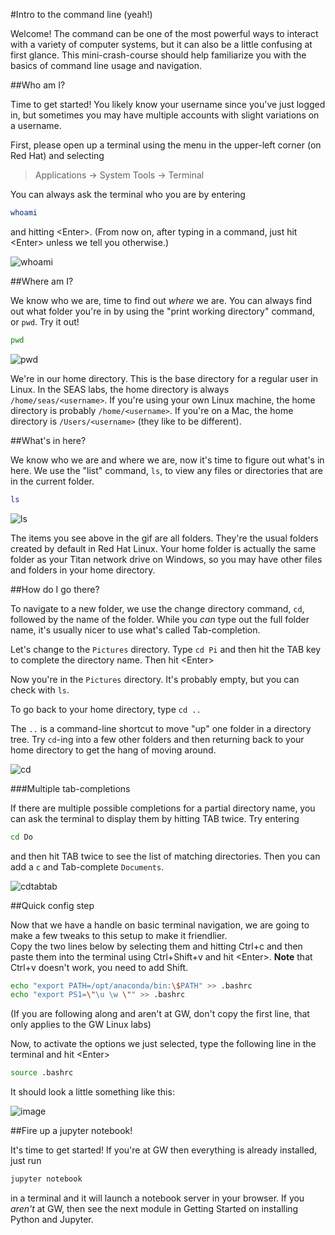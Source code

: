 #Intro to the command line (yeah!)

Welcome!  The command can be one of the most powerful ways to interact with a variety of computer systems, but it can also be a little confusing at first glance.  This mini-crash-course should help familiarize you with the basics of command line usage and navigation.  


##Who am I?

Time to get started!  You likely know your username since you've just logged in, but sometimes you may have multiple accounts with slight variations on a username.  

First, please open up a terminal using the menu in the upper-left corner (on Red Hat) and selecting

> Applications -> System Tools -> Terminal

You can always ask the terminal who you are by entering 

```Bash
whoami
```

and hitting \<Enter\>.  (From now on, after typing in a command, just hit \<Enter\> unless we tell you otherwise.)

![whoami](./images/1.whoami.gif)

##Where am I?

We know who we are, time to find out *where* we are.  You can always find out what folder you're in by using the "print working directory" command, or `pwd`.  Try it out!

```Bash
pwd
```

![pwd](./images/2.pwd.gif)

We're in our home directory.  This is the base directory for a regular user in Linux.  In the SEAS labs, the home directory is always `/home/seas/<username>`.  If you're using your own Linux machine, the home directory is probably `/home/<username>`.  If you're on a Mac, the home directory is `/Users/<username>` (they like to be different).  

##What's in here?

We know who we are and where we are, now it's time to figure out what's in here.  We use the "list" command, `ls`, to view any files or directories that are in the current folder.

```Bash
ls
```

![ls](./images/3.ls.gif)

The items you see above in the gif are all folders.  They're the usual folders created by default in Red Hat Linux.  Your home folder is actually the same folder as your Titan network drive on Windows, so you may have other files and folders in your home directory.  

##How do I go there?

To navigate to a new folder, we use the change directory command, `cd`, followed by the name of the folder.  While you *can* type out the full folder name, it's usually nicer to use what's called Tab-completion.  

Let's change to the `Pictures` directory.  Type `cd Pi` and then hit the TAB key to complete the directory name.  Then hit \<Enter\>

Now you're in the `Pictures` directory.  It's probably empty, but you can check with `ls`.  

To go back to your home directory, type `cd ..`

The `..` is a command-line shortcut to move "up" one folder in a directory tree.  Try `cd`-ing into a few other folders and then returning back to your home directory to get the hang of moving around.  

![cd](./images/4.cd.gif)

###Multiple tab-completions

If there are multiple possible completions for a partial directory name, you can ask the terminal to display them by hitting TAB twice.  Try entering

```Bash
cd Do
```

and then hit TAB twice to see the list of matching directories.  Then you can add a `c` and Tab-complete `Documents`.

![cdtabtab](./images/5.cdtabtab.gif)

##Quick config step

Now that we have a handle on basic terminal navigation, we are going to make a few tweaks to this setup to make it friendlier.  
Copy the two lines below by selecting them and hitting Ctrl+c and then paste them into the terminal using Ctrl+Shift+v and hit \<Enter\>.  **Note** that Ctrl+v doesn't work, you need to add Shift.  

```Bash
echo "export PATH=/opt/anaconda/bin:\$PATH" >> .bashrc
echo "export PS1=\"\u \w \"" >> .bashrc
```

(If you are following along and aren't at GW, don't copy the first line, that only applies to the GW Linux labs)

Now, to activate the options we just selected, type the following line in the terminal and hit \<Enter\>

```Bash
source .bashrc
```

It should look a little something like this:

![image](./images/6.bashrc.gif)

##Fire up a jupyter notebook!

It's time to get started!  If you're at GW then everything is already installed, just run 

```Bash
jupyter notebook
```

in a terminal and it will launch a notebook server in your browser.  If you *aren't* at GW, then see the next module in Getting Started on installing Python and Jupyter.
